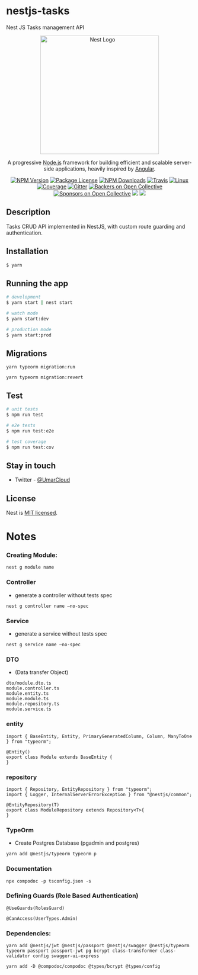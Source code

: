 # nestjs-tasks
Nest JS Tasks management API

<p align="center">
  <a href="http://nestjs.com/" target="blank"><img src="https://nestjs.com/img/logo_text.svg" width="320" alt="Nest Logo" /></a>
</p>

[travis-image]: https://api.travis-ci.org/nestjs/nest.svg?branch=master
[travis-url]: https://travis-ci.org/nestjs/nest
[linux-image]: https://img.shields.io/travis/nestjs/nest/master.svg?label=linux
[linux-url]: https://travis-ci.org/nestjs/nest
  
  <p align="center">A progressive <a href="http://nodejs.org" target="blank">Node.js</a> framework for building efficient and scalable server-side applications, heavily inspired by <a href="https://angular.io" target="blank">Angular</a>.</p>
    <p align="center">
<a href="https://www.npmjs.com/~nestjscore"><img src="https://img.shields.io/npm/v/@nestjs/core.svg" alt="NPM Version" /></a>
<a href="https://www.npmjs.com/~nestjscore"><img src="https://img.shields.io/npm/l/@nestjs/core.svg" alt="Package License" /></a>
<a href="https://www.npmjs.com/~nestjscore"><img src="https://img.shields.io/npm/dm/@nestjs/core.svg" alt="NPM Downloads" /></a>
<a href="https://travis-ci.org/nestjs/nest"><img src="https://api.travis-ci.org/nestjs/nest.svg?branch=master" alt="Travis" /></a>
<a href="https://travis-ci.org/nestjs/nest"><img src="https://img.shields.io/travis/nestjs/nest/master.svg?label=linux" alt="Linux" /></a>
<a href="https://coveralls.io/github/nestjs/nest?branch=master"><img src="https://coveralls.io/repos/github/nestjs/nest/badge.svg?branch=master#5" alt="Coverage" /></a>
<a href="https://gitter.im/nestjs/nestjs?utm_source=badge&utm_medium=badge&utm_campaign=pr-badge&utm_content=body_badge"><img src="https://badges.gitter.im/nestjs/nestjs.svg" alt="Gitter" /></a>
<a href="https://opencollective.com/nest#backer"><img src="https://opencollective.com/nest/backers/badge.svg" alt="Backers on Open Collective" /></a>
<a href="https://opencollective.com/nest#sponsor"><img src="https://opencollective.com/nest/sponsors/badge.svg" alt="Sponsors on Open Collective" /></a>
  <a href="https://paypal.me/kamilmysliwiec"><img src="https://img.shields.io/badge/Donate-PayPal-dc3d53.svg"/></a>
  <a href="https://twitter.com/nestframework"><img src="https://img.shields.io/twitter/follow/nestframework.svg?style=social&label=Follow"></a>
</p>
  <!--[![Backers on Open Collective](https://opencollective.com/nest/backers/badge.svg)](https://opencollective.com/nest#backer)
  [![Sponsors on Open Collective](https://opencollective.com/nest/sponsors/badge.svg)](https://opencollective.com/nest#sponsor)-->

## Description

Tasks CRUD API implemented in NestJS, with custom route guarding and authentication. 

## Installation

```bash
$ yarn
```

## Running the app

```bash
# development
$ yarn start | nest start

# watch mode
$ yarn start:dev

# production mode
$ yarn start:prod
```

## Migrations
```
yarn typeorm migration:run

yarn typeorm migration:revert
```

## Test

```bash
# unit tests
$ npm run test

# e2e tests
$ npm run test:e2e

# test coverage
$ npm run test:cov
```

## Stay in touch

- Twitter - [@UmarCloud](https://twitter.com/UmarCloud)

## License

  Nest is [MIT licensed](LICENSE).


# Notes


### Creating Module:

``` nest g module name ```

### Controller

- generate a controller without tests spec

``` nest g controller name —no-spec ```

### Service

- generate a service without tests spec

``` nest g service name —no-spec ```

### DTO

- (Data transfer Object)

```
dto/module.dto.ts
module.controller.ts
module.entity.ts
module.module.ts
module.repository.ts
module.service.ts
```

### entity
```
import { BaseEntity, Entity, PrimaryGeneratedColumn, Column, ManyToOne } from "typeorm";

@Entity()
export class Module extends BaseEntity {
}
```

### repository
```
import { Repository, EntityRepository } from "typeorm";
import { Logger, InternalServerErrorException } from "@nestjs/common";

@EntityRepository(T)
export class ModuleRepository extends Repository<T>{
}
```

### TypeOrm

- Create Postgres Database (pgadmin  and postgres)

``` yarn add @nestjs/typeorm typeorm p ```

### Documentation
``` npx compodoc -p tsconfig.json -s ```

### Defining Guards (Role Based Authentication)

```
@UseGuards(RolesGuard)

@CanAccess(UserTypes.Admin)
```


### Dependencies:

```
yarn add @nestjs/jwt @nestjs/passport @nestjs/swagger @nestjs/typeorm typeorm passport passport-jwt pg bcrypt class-transformer class-validator config swagger-ui-express

yarn add -D @compodoc/compodoc @types/bcrypt @types/config
```